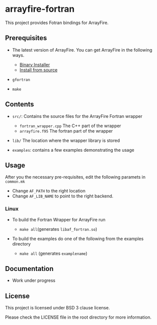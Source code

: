 arrayfire-fortran
=================

This project provides Fotran bindings for ArrayFire.

Prerequisites
---------------

- The latest version of ArrayFire. You can get ArrayFire in the following ways.
    - [Binary Installer](http://www.arrayfire.com/download)
    - [Install from source](http://github.com/arrayfire/arrayfire)

- `gfortran`

- `make`

Contents
---------------

- `src/`: Contains the source files for the ArrayFire Fortran wrapper
    - `fortran_wrapper.cpp` The C++ part of the wrapper
    - `arrayfire.f95` The fortran part of the wrapper

- `lib/` The location where the wrapper library is stored

- `examples`: contains a few examples demonstrating the usage


Usage
----------------

After you the necessary pre-requisites, edit the following paramets in `common.mk`

- Change `AF_PATH` to the right location
- Change `AF_LIB_NAME` to point to the right backend.


### Linux

- To build the Fortran Wrapper for ArrayFire run
    - `make all`(generates `libaf_fortran.so`)

- To build the examples do one of the following from the examples directory
    - `make all`   (generates `examplename`)

Documentation
---------------

- Work under progress

License
---------------

This project is licensed under BSD 3 clause license.

Please check the LICENSE file in the root directory for more information.
